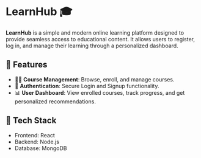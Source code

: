 # LearnHub 🎓

**LearnHub** is a simple and modern online learning platform designed to provide seamless access to educational content. It allows users to register, log in, and manage their learning through a personalized dashboard.

## 🔧 Features

- 🧑‍🏫 **Course Management**: Browse, enroll, and manage courses.
- 🔐 **Authentication**: Secure Login and Signup functionality.
- 📊 **User Dashboard**: View enrolled courses, track progress, and get personalized recommendations.

## 🚀 Tech Stack 
- Frontend: React 
- Backend: Node.js 
- Database: MongoDB 


